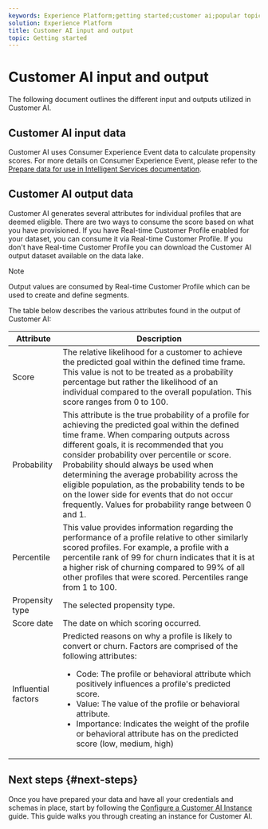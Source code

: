 ```yaml
---
keywords: Experience Platform;getting started;customer ai;popular topics
solution: Experience Platform
title: Customer AI input and output
topic: Getting started
---
```


# Customer AI input and output

The following document outlines the different input and outputs utilized in Customer AI.

## Customer AI input data

Customer AI uses Consumer Experience Event data to calculate propensity scores. For more details on Consumer Experience Event, please refer to the [Prepare data for use in Intelligent Services documentation](../data-preparation.md).

## Customer AI output data

Customer AI generates several attributes for individual profiles that are deemed eligible. There are two ways to consume the score based on what you have provisioned. If you have Real-time Customer Profile enabled for your dataset, you can consume it via Real-time Customer Profile. If you don't have Real-time Customer Profile you can download the Customer AI output dataset available on the data lake. 

>[!NOTE]
>Output values are consumed by Real-time Customer Profile which can be used to create and define segments.

 The table below describes the various attributes found in the output of Customer AI:

| Attribute | Description |
| ----- | ----------- |
| Score | The relative likelihood for a customer to achieve the predicted goal within the defined time frame. This value is not to be treated as a probability percentage but rather the likelihood of an individual compared to the overall population. This score ranges from 0 to 100. |
| Probability | This attribute is the true probability of a profile for achieving the predicted goal within the defined time frame. When comparing outputs across different goals, it is recommended that you consider probability over percentile or score. Probability should always be used when determining the average probability across the eligible population, as the probability tends to be on the lower side for events that do not occur frequently. Values for probability range between 0 and 1. |
| Percentile | This value provides information regarding the performance of a profile relative to other similarly scored profiles. For example, a profile with a percentile rank of 99 for churn indicates that it is at a higher risk of churning compared to 99% of all other profiles that were scored. Percentiles range from 1 to 100. |
| Propensity type | The selected propensity type. |
| Score date | The date on which scoring occurred. |
| Influential factors | Predicted reasons on why a profile is likely to convert or churn. Factors are comprised of the following attributes:<ul><li>Code: The profile or behavioral attribute which positively influences a profile's predicted score. </li><li>Value: The value of the profile or behavioral attribute.</li><li>Importance: Indicates the weight of the profile or behavioral attribute has on the predicted score (low, medium, high)</li></ul> |

## Next steps {#next-steps}

Once you have prepared your data and have all your credentials and schemas in place, start by following the [Configure a Customer AI Instance](./user-guide/configure.md) guide. This guide walks you through creating an instance for Customer AI.